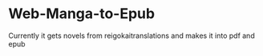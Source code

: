 # Web-Manga-to-Epub
Currently it gets novels from reigokaitranslations and makes it into pdf and epub
